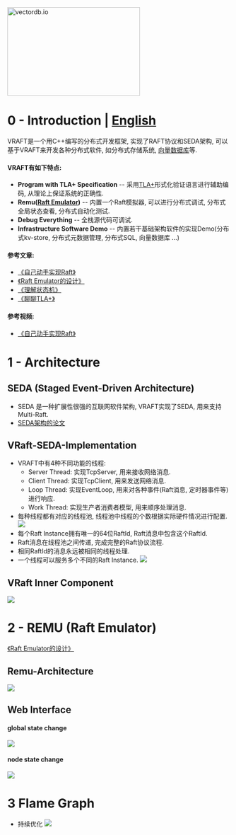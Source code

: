 
<img src="https://github.com/vectordb-io/vraft/blob/main/images/vectordb-io.png" alt="vectordb.io" width="300" height="200">

# 0 - Introduction | [English](https://github.com/vectordb-io/vraft/blob/main/README.md)

VRAFT是一个用C++编写的分布式开发框架, 实现了RAFT协议和SEDA架构, 可以基于VRAFT来开发各种分布式软件, 如分布式存储系统, [向量数据库](https://github.com/vectordb-io/vectordb)等.

#### VRAFT有如下特点:
* **Program with TLA+ Specification** -- 采用[TLA+](https://lamport.azurewebsites.net/tla/tla.html)形式化验证语言进行辅助编码, 从理论上保证系统的正确性.
* **Remu([Raft Emulator](https://zhuanlan.zhihu.com/p/707899225))** -- 内置一个Raft模拟器, 可以进行分布式调试, 分布式全局状态查看, 分布式自动化测试. 
* **Debug Everything** -- 全栈源代码可调试.
* **Infrastructure Software Demo** -- 内置若干基础架构软件的实现Demo(分布式kv-store, 分布式元数据管理, 分布式SQL, 向量数据库 ...)

#### 参考文章:
* [《自己动手实现Raft》](https://zhuanlan.zhihu.com/p/706518239) <br>
* [《Raft Emulator的设计》](https://zhuanlan.zhihu.com/p/707899225) <br>
* [《理解状态机》](https://zhuanlan.zhihu.com/p/707074454) <br>
* [《聊聊TLA+》](https://zhuanlan.zhihu.com/p/707837593) <br>

#### 参考视频:
* [《自己动手实现Raft》](https://www.bilibili.com/video/BV1wKhkeZEv8/?spm_id_from=333.999.0.0&vd_source=667dd64b8a907b2bb227ba72255947be) <br>

# 1 - Architecture
## SEDA (Staged Event-Driven Architecture)
* SEDA 是一种扩展性很强的互联网软件架构, VRAFT实现了SEDA, 用来支持Multi-Raft.
* [SEDA架构的论文](https://courses.cs.vt.edu/cs5204/fall09-kafura/Papers/Threads/SEDA-Events.pdf)

## VRaft-SEDA-Implementation
* VRAFT中有4种不同功能的线程:
  * Server Thread: 实现TcpServer, 用来接收网络消息.
  * Client Thread: 实现TcpClient, 用来发送网络消息.
  * Loop Thread: 实现EventLoop, 用来对各种事件(Raft消息, 定时器事件等)进行响应.
  * Work Thread: 实现生产者消费者模型, 用来顺序处理消息.
* 每种线程都有对应的线程池, 线程池中线程的个数根据实际硬件情况进行配置.
![](images/seda_thread.png)
* 每个Raft Instance拥有唯一的64位RaftId, Raft消息中包含这个RaftId.
* Raft消息在线程池之间传递, 完成完整的Raft协议流程.
* 相同RaftId的消息永远被相同的线程处理.
* 一个线程可以服务多个不同的Raft Instance.
![](images/seda_vraft.png)

## VRaft Inner Component
![](images/raft_component.png)

# 2 - REMU (Raft Emulator)

[《Raft Emulator的设计》](https://zhuanlan.zhihu.com/p/707899225) <br>

## Remu-Architecture

![](images/remu_arch.png)

## Web Interface

#### global state change
![](images/remu-web2.png)

#### node state change
![](images/remu-web3.png)

# 3 Flame Graph
* 持续优化
![](images/perf.svg)
